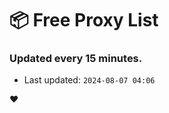 # :package: Free Proxy List
### Updated every 15 minutes.

- Last updated: `2024-08-07 04:06`

:heart:
